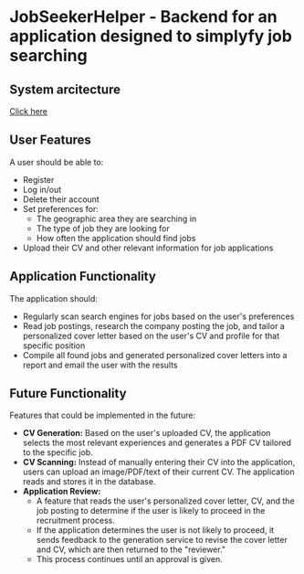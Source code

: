 # JobSeekerHelper - Backend for an application designed to simplyfy job searching

## System arcitecture

[Click here](https://viewer.diagrams.net/?tags=%7B%7D&lightbox=1&highlight=0000ff&layers=1&nav=1&title=JobSeekerBotRevised.drawio#Uhttps%3A%2F%2Fdrive.google.com%2Fuc%3Fid%3D1M0e7G1VD0-sdWkK3opNxTavran0wpTkb%26export%3Ddownload)

## User Features

A user should be able to:

- Register
- Log in/out
- Delete their account
- Set preferences for:
  - The geographic area they are searching in
  - The type of job they are looking for
  - How often the application should find jobs
- Upload their CV and other relevant information for job applications

## Application Functionality

The application should:

- Regularly scan search engines for jobs based on the user's preferences
- Read job postings, research the company posting the job, and tailor a personalized cover letter based on the user's CV and profile for that specific position
- Compile all found jobs and generated personalized cover letters into a report and email the user with the results

## Future Functionality

Features that could be implemented in the future:

- **CV Generation:** Based on the user's uploaded CV, the application selects the most relevant experiences and generates a PDF CV tailored to the specific job.
- **CV Scanning:** Instead of manually entering their CV into the application, users can upload an image/PDF/text of their current CV. The application reads and stores it in the database.
- **Application Review:**
  - A feature that reads the user's personalized cover letter, CV, and the job posting to determine if the user is likely to proceed in the recruitment process.
  - If the application determines the user is not likely to proceed, it sends feedback to the generation service to revise the cover letter and CV, which are then returned to the "reviewer."
  - This process continues until an approval is given.
